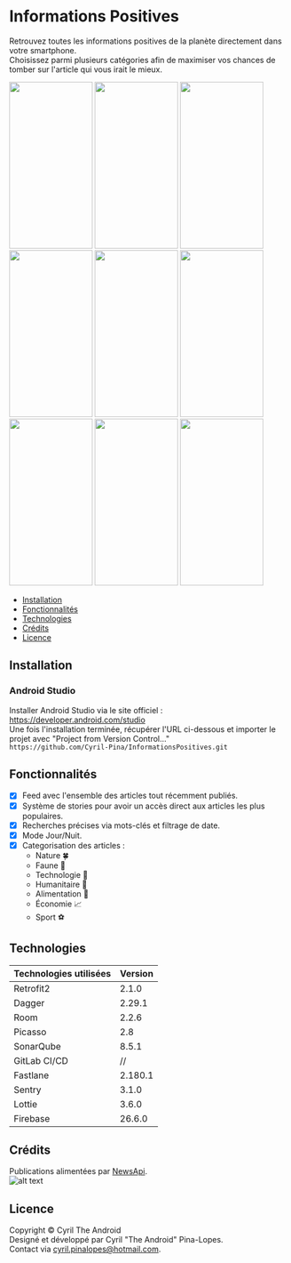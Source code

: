 # Informations Positives

Retrouvez toutes les informations positives de la planète directement dans votre smartphone.\
Choisissez parmi plusieurs catégories afin de maximiser vos chances de tomber sur l'article qui vous irait le mieux.

<img src="https://user-images.githubusercontent.com/78708458/121337807-3415a380-c91d-11eb-9c25-02d47081dc9d.jpg" width=150 height=300 /> <img src="https://user-images.githubusercontent.com/78708458/121852349-a6a4cb80-ccef-11eb-8d28-292b23638469.jpg" width=150 height=300 /> <img src="https://user-images.githubusercontent.com/78708458/121851924-0f3f7880-ccef-11eb-8142-953abc0f0e87.jpg" width=150 height=300 /> <img src="https://user-images.githubusercontent.com/78708458/121851943-1797b380-ccef-11eb-9468-7a10f5415eee.jpg" width=150 height=300 /> <img src="https://user-images.githubusercontent.com/78708458/121853020-9fca8880-ccf0-11eb-884e-7d966e9ed3e0.jpg" width=150 height=300 /> <img src="https://user-images.githubusercontent.com/78708458/121851987-21211b80-ccef-11eb-912a-2b4d855cabe2.jpg" width=150 height=300 /> <img src="https://user-images.githubusercontent.com/78708458/121852009-28e0c000-ccef-11eb-8f1b-9ded4ca860cf.jpg" width=150 height=300 /> <img src="https://user-images.githubusercontent.com/78708458/121852610-069b7200-ccf0-11eb-91bf-fc39039a18ae.gif" width=150 height=300 /> <img src="https://user-images.githubusercontent.com/78708458/121852600-026f5480-ccf0-11eb-8bfe-45c16371c4e2.gif" width=150 height=300 />


- [Installation](#Installation)
- [Fonctionnalités](#Fonctionnalités)
- [Technologies](#Technologies)
- [Crédits](#Crédits)
- [Licence](#Licence)

## Installation
### Android Studio

Installer Android Studio via le site officiel : https://developer.android.com/studio  
Une fois l'installation terminée, récupérer l'URL ci-dessous et importer le projet avec "Project from Version Control..."\
`https://github.com/Cyril-Pina/InformationsPositives.git`

## Fonctionnalités

- [x] Feed avec l'ensemble des articles tout récemment publiés.
- [x] Système de stories pour avoir un accès direct aux articles les plus populaires.
- [x] Recherches précises via mots-clés et filtrage de date.
- [x] Mode Jour/Nuit.
- [x] Categorisation des articles :
  - Nature 🍀
  - Faune 🐾
  - Technologie 🤖
  - Humanitaire 💛
  - Alimentation 🍴
  - Économie 📈
  - Sport ⚽

## Technologies

Technologies utilisées | Version
------------ | -------------
Retrofit2 | 2.1.0
Dagger | 2.29.1
Room | 2.2.6
Picasso | 2.8
SonarQube | 8.5.1
GitLab CI/CD | //
Fastlane | 2.180.1
Sentry | 3.1.0
Lottie | 3.6.0
Firebase | 26.6.0

## Crédits

Publications alimentées par [NewsApi](https://newsapi.org/).\
![alt text](https://github.com/CyrilTheAndroid/InformationsPositives/blob/master/app/src/main/res/drawable-v24/newsapi_logo.png?raw=true)

## Licence 

Copyright © Cyril The Android\
Designé et développé par Cyril "The Android" Pina-Lopes.\
Contact via cyril.pinalopes@hotmail.com.
